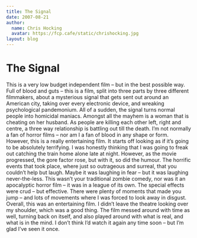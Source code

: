 ```yaml
---
title: The Signal
date: 2007-08-21
author:
  name: Chris Hocking
  avatar: https://fcp.cafe/static/chrishocking.jpg
layout: blog
---
```

# The Signal

This is a very low budget independent film – but in the best possible way. Full of blood and guts – this is a film, split into three parts by three different filmmakers, about a mysterious signal that gets sent out around an American city, taking over every electronic device, and wreaking psychological pandemonium. All of a sudden, the signal turns normal people into homicidal maniacs. Amongst all the mayhem is a woman that is cheating on her husband. As people are killing each other left, right and centre, a three way relationship is battling out till the death. I’m not normally a fan of horror films – nor am I a fan of blood in any shape or form. However, this is a really entertaining film. It starts off looking as if it’s going to be absolutely terrifying. I was honestly thinking that I was going to freak out catching the train home alone late at night. However, as the movie progressed, the gore factor rose, but with it, so did the humour. The horrific events that took place, where just so outrageous and surreal, that you couldn’t help but laugh. Maybe it was laughing in fear – but it was laughing never-the-less. This wasn’t your traditional zombie comedy, nor was it an apocalyptic horror film – it was in a league of its own. The special effects were crud – but effective. There were plenty of moments that made you jump – and lots of movements where I was forced to look away in disgust. Overall, this was an entertaining film. I didn’t leave the theatre looking over my shoulder, which was a good thing. The film messed around with time as well, turning back on itself, and also played around with what is real, and what is in the mind. I don’t think I’d watch it again any time soon – but I’m glad I’ve seen it once.